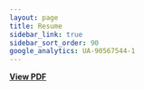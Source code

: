 ```yaml
---
layout: page
title: Resume
sidebar_link: true
sidebar_sort_order: 90
google_analytics: UA-90567544-1
---
```

 [<b>View PDF</b>](https://github.com/cjamesni/cjamesni.github.io/blob/master/resume.pdf)
